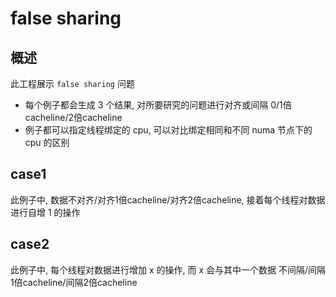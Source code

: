 # false sharing

## 概述
此工程展示 `false sharing` 问题
* 每个例子都会生成 3 个结果, 对所要研究的问题进行对齐或间隔 0/1倍cacheline/2倍cacheline
* 例子都可以指定线程绑定的 cpu, 可以对比绑定相同和不同 numa 节点下的 cpu 的区别

## case1
此例子中, 数据不对齐/对齐1倍cacheline/对齐2倍cacheline, 接着每个线程对数据进行自增 1 的操作

## case2
此例子中, 每个线程对数据进行增加 x 的操作, 而 x 会与其中一个数据 不间隔/间隔1倍cacheline/间隔2倍cacheline
